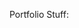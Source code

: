Portfolio Stuff:

<!--
NOTES-------------------
MORGAN / CORS / NODEMON = DEV TOOLS

REACT / REACT-DOM / REACT-ROUTER = FRONT END SERVER TOOLS

EXPRESS / BCRYPT = BACK END SERVER TOOLS

Database = "portfolio"
________________________
FRONT-END:
    Minimal UseState in the front end:
    (Should be kept all in the main index.js)

    Use UseEffect for API calls in the front end:
    (All fetch request should be kept in a seperate file)
_________________________
BACK-END:

_________________________
DATABASE:

_________________________
-------------------------
-->
<!--
* package.json {
    * Install {
        React
        React-Dom
        React-Router
        React-Scripts
        Morgan
        Cors
        Nodemon
        Express
        PG (postgreSQL)
        DOTENV
        BCRYPT
    }
    * Fix Scripts
}
* Database {
    * Create Database in PSQL √
    * Create Seed.js
    * Seed db with dummy data
    * Test db
    * Create Projects.js for db functions
}
* Back-End {
    * Create API {
        * Index.js
        * Projects.js
        * Test API with PostMan
    }
}
* Front-End {
    *Create Public {
        * Index.html √
        * Style.css √
    }
    * Create React Server {
        * Styling {
            Projects.css
            Home.css
            NavBar.css
            About.css
            Skills.css
        }
        * NavBar.js
        * Index.js
        * Projects.js
        * Home.js
        * About.js
        * Skills.js
    }
}
-->
